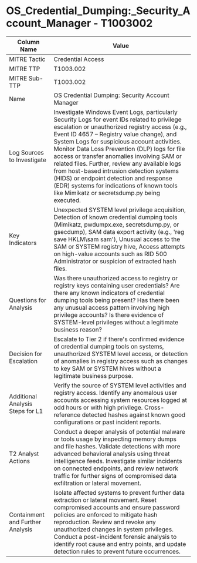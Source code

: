 # OS_Credential_Dumping:_Security_Account_Manager - T1003002

| Column Name | Value |
|-------------|-------|
| MITRE Tactic | Credential Access |
| MITRE TTP | T1003.002 |
| MITRE Sub-TTP | T1003.002 |
| Name | OS Credential Dumping: Security Account Manager |
| Log Sources to Investigate | Investigate Windows Event Logs, particularly Security Logs for event IDs related to privilege escalation or unauthorized registry access (e.g., Event ID 4657 – Registry value change), and System Logs for suspicious account activities. Monitor Data Loss Prevention (DLP) logs for file access or transfer anomalies involving SAM or related files. Further, review any available logs from host-based intrusion detection systems (HIDS) or endpoint detection and response (EDR) systems for indications of known tools like Mimikatz or secretsdump.py being executed. |
| Key Indicators | Unexpected SYSTEM level privilege acquisition, Detection of known credential dumping tools (Mimikatz, pwdumpx.exe, secretsdump.py, or gsecdump), SAM data export activity (e.g., 'reg save HKLM\sam sam'), Unusual access to the SAM or SYSTEM registry hive, Access attempts on high-value accounts such as RID 500 Administrator or suspicion of extracted hash files. |
| Questions for Analysis | Was there unauthorized access to registry or registry keys containing user credentials? Are there any known indicators of credential dumping tools being present? Has there been any unusual access pattern involving high privilege accounts? Is there evidence of SYSTEM-level privileges without a legitimate business reason? |
| Decision for Escalation | Escalate to Tier 2 if there's confirmed evidence of credential dumping tools on systems, unauthorized SYSTEM level access, or detection of anomalies in registry access such as changes to key SAM or SYSTEM hives without a legitimate business purpose. |
| Additional Analysis Steps for L1 | Verify the source of SYSTEM level activities and registry access. Identify any anomalous user accounts accessing system resources logged at odd hours or with high privilege. Cross-reference detected hashes against known good configurations or past incident reports. |
| T2 Analyst Actions | Conduct a deeper analysis of potential malware or tools usage by inspecting memory dumps and file hashes. Validate detections with more advanced behavioral analysis using threat intelligence feeds. Investigate similar incidents on connected endpoints, and review network traffic for further signs of compromised data exfiltration or lateral movement. |
| Containment and Further Analysis | Isolate affected systems to prevent further data extraction or lateral movement. Reset compromised accounts and ensure password policies are enforced to mitigate hash reproduction. Review and revoke any unauthorized changes in system privileges. Conduct a post-incident forensic analysis to identify root cause and entry points, and update detection rules to prevent future occurrences. |
